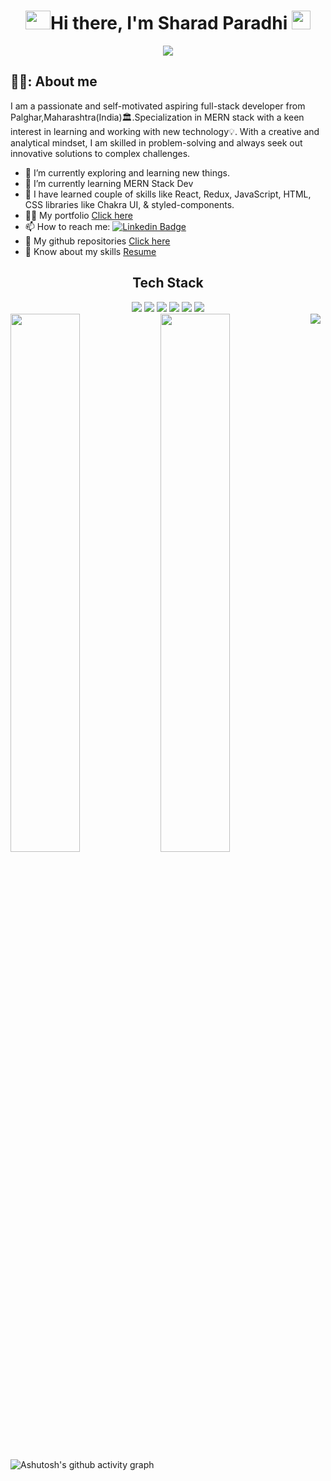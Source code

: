 

<h1 align="center"><img height="30" width="40" src="https://raw.githubusercontent.com/blackcater/blackcater/main/images/Hi.gif"/>Hi there, I'm Sharad Paradhi <img src= "https://media.tenor.com/images/2adfe94e69139f3e22623b61d375a7a7/tenor.gif" width= "30" height= "30"></h1>
<p align="center">
  <a href="https://github.com/DenverCoder1/readme-typing-svg">
    <img src="https://readme-typing-svg.demolab.com/?lines=Hi! My self Sharad Paradhi; I am a Full-stack%20web%20developer 👨🏻‍💻; Curious%20to%20learn%20new%20things !&font=Fira%20Code&center=true&width=440&height=45&color=#37bcf7&vCenter=true&size=22&pause=1000"></a>
</p>


## 💁‍♂️: About me
I am a passionate and self-motivated aspiring full-stack developer from Palghar,Maharashtra(India)🏛.Specialization in MERN stack with a keen interest in learning and working with new technology💡. With a creative and analytical mindset, I am skilled in problem-solving and always seek out innovative solutions to complex challenges.


- 🔭 I’m currently exploring and learning new things.
- 🌱 I’m currently learning MERN Stack Dev
- 🚀 I have learned couple of skills like React, Redux, JavaScript, HTML, CSS libraries like Chakra UI, & styled-components.
- 👨‍💻 My portfolio  [Click here](https://sharadparadhi.github.io/)
- 📫 How to reach me:  [![Linkedin Badge](https://img.shields.io/badge/-sharad-blue?style=flat&logo=Linkedin&logoColor=white)](https://www.linkedin.com/feed/)
- 👀 My github repositories [Click here](https://github.com/sharadParadhi?tab=repositories)
- 📄 Know about my skills [Resume](https://drive.google.com/file/d/1MBMxm4-ZMgCokZNSw_kh2YjLFS1FYCV9/view?usp=sharing)



<h2 align="center">Tech Stack</h2>
<div align="center">
<img src="https://img.shields.io/badge/javascript-%23323330.svg?style=for-the-badge&logo=javascript&logoColor=%23F7DF1E"/>
<img src="https://img.shields.io/badge/typescript-%23007ACC.svg?style=for-the-badge&logo=typescript&logoColor=white"/>
<img src="https://img.shields.io/badge/react-%2320232a.svg?style=for-the-badge&logo=react&logoColor=%2361DAFB"/>
<img src="https://img.shields.io/badge/React_Router-CA4245?style=for-the-badge&logo=react-router&logoColor=white"/>
<img src="https://img.shields.io/badge/redux-%23593d88.svg?style=for-the-badge&logo=redux&logoColor=white"/>
<img src="https://img.shields.io/badge/chakra-%234ED1C5.svg?style=for-the-badge&logo=chakraui&logoColor=white"/>
</div>


<img  src="https://user-images.githubusercontent.com/82999542/132934744-131c1891-4a4f-4e88-a64a-36720ad7470b.png"/>
<img align="left" width="47%" src="https://github-readme-stats.vercel.app/api?username=sharadParadhi&show_icons=true&theme=radical"/>
<img align="left" width="47%" src="https://github-readme-stats.vercel.app/api/top-langs/?username=sharadParadhi&layout=compact"/>
<br/>
<br/>
<br/>
<br/>

![Ashutosh's github activity graph](https://github-readme-activity-graph.cyclic.app/graph?username=sharadParadhi&theme=react-dark)
